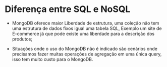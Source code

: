 # Diferença entre SQL e NoSQL

- MongoDB oferece maior Liberdade de estrutura, uma coleção não tem uma estrutura de dados fixos igual uma tabela SQL, Exemplo um site de E-commerce já que pode existe uma liberdade para a descrição dos produtos;

- Situações onde o uso do MongoDB não é indicado são cenários onde precisamos fazer muitas operações de agregação em uma única query, isso tem muito custo para o MongoDB.